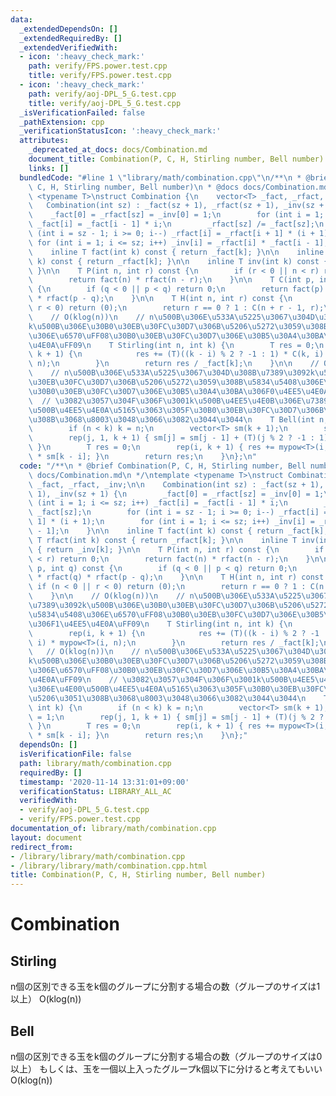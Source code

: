 ```yaml
---
data:
  _extendedDependsOn: []
  _extendedRequiredBy: []
  _extendedVerifiedWith:
  - icon: ':heavy_check_mark:'
    path: verify/FPS.power.test.cpp
    title: verify/FPS.power.test.cpp
  - icon: ':heavy_check_mark:'
    path: verify/aoj-DPL_5_G.test.cpp
    title: verify/aoj-DPL_5_G.test.cpp
  _isVerificationFailed: false
  _pathExtension: cpp
  _verificationStatusIcon: ':heavy_check_mark:'
  attributes:
    _deprecated_at_docs: docs/Combination.md
    document_title: Combination(P, C, H, Stirling number, Bell number)
    links: []
  bundledCode: "#line 1 \"library/math/combination.cpp\"\n/**\n * @brief Combination(P,\
    \ C, H, Stirling number, Bell number)\n * @docs docs/Combination.md\n */\ntemplate\
    \ <typename T>\nstruct Combination {\n    vector<T> _fact, _rfact, _inv;\n\n \
    \   Combination(int sz) : _fact(sz + 1), _rfact(sz + 1), _inv(sz + 1) {\n    \
    \    _fact[0] = _rfact[sz] = _inv[0] = 1;\n        for (int i = 1; i <= sz; i++)\
    \ _fact[i] = _fact[i - 1] * i;\n        _rfact[sz] /= _fact[sz];\n        for\
    \ (int i = sz - 1; i >= 0; i--) _rfact[i] = _rfact[i + 1] * (i + 1);\n       \
    \ for (int i = 1; i <= sz; i++) _inv[i] = _rfact[i] * _fact[i - 1];\n    }\n\n\
    \    inline T fact(int k) const { return _fact[k]; }\n\n    inline T rfact(int\
    \ k) const { return _rfact[k]; }\n\n    inline T inv(int k) const { return _inv[k];\
    \ }\n\n    T P(int n, int r) const {\n        if (r < 0 || n < r) return 0;\n\
    \        return fact(n) * rfact(n - r);\n    }\n\n    T C(int p, int q) const\
    \ {\n        if (q < 0 || p < q) return 0;\n        return fact(p) * rfact(q)\
    \ * rfact(p - q);\n    }\n\n    T H(int n, int r) const {\n        if (n < 0 ||\
    \ r < 0) return (0);\n        return r == 0 ? 1 : C(n + r - 1, r);\n    }\n\n\
    \    // O(klog(n))\n    // n\u500B\u306E\u533A\u5225\u3067\u304D\u308B\u7389\u3092\
    k\u500B\u306E\u30B0\u30EB\u30FC\u30D7\u306B\u5206\u5272\u3059\u308B\u5834\u5408\
    \u306E\u6570\uFF08\u30B0\u30EB\u30FC\u30D7\u306E\u30B5\u30A4\u30BA\u306F1\u4EE5\
    \u4E0A\uFF09\n    T Stirling(int n, int k) {\n        T res = 0;\n        rep(i,\
    \ k + 1) {\n            res += (T)((k - i) % 2 ? -1 : 1) * C(k, i) * mypow<T>(i,\
    \ n);\n        }\n        return res / _fact[k];\n    }\n\n    // O(klog(n))\n\
    \    // n\u500B\u306E\u533A\u5225\u3067\u304D\u308B\u7389\u3092k\u500B\u306E\u30B0\
    \u30EB\u30FC\u30D7\u306B\u5206\u5272\u3059\u308B\u5834\u5408\u306E\u6570\uFF08\
    \u30B0\u30EB\u30FC\u30D7\u306E\u30B5\u30A4\u30BA\u306F0\u4EE5\u4E0A\uFF09\n  \
    \  // \u3082\u3057\u304F\u306F\u3001k\u500B\u4EE5\u4E0B\u306E\u7389\u306E\u4E00\
    \u500B\u4EE5\u4E0A\u5165\u3063\u305F\u30B0\u30EB\u30FC\u30D7\u306B\u5206\u3051\
    \u308B\u3068\u8003\u3048\u3066\u3082\u3044\u3044\n    T Bell(int n, int k) {\n\
    \        if (n < k) k = n;\n        vector<T> sm(k + 1);\n        sm[0] = 1;\n\
    \        rep(j, 1, k + 1) { sm[j] = sm[j - 1] + (T)(j % 2 ? -1 : 1) / _fact[j];\
    \ }\n        T res = 0;\n        rep(i, k + 1) { res += mypow<T>(i, n) / _fact[i]\
    \ * sm[k - i]; }\n        return res;\n    }\n};\n"
  code: "/**\n * @brief Combination(P, C, H, Stirling number, Bell number)\n * @docs\
    \ docs/Combination.md\n */\ntemplate <typename T>\nstruct Combination {\n    vector<T>\
    \ _fact, _rfact, _inv;\n\n    Combination(int sz) : _fact(sz + 1), _rfact(sz +\
    \ 1), _inv(sz + 1) {\n        _fact[0] = _rfact[sz] = _inv[0] = 1;\n        for\
    \ (int i = 1; i <= sz; i++) _fact[i] = _fact[i - 1] * i;\n        _rfact[sz] /=\
    \ _fact[sz];\n        for (int i = sz - 1; i >= 0; i--) _rfact[i] = _rfact[i +\
    \ 1] * (i + 1);\n        for (int i = 1; i <= sz; i++) _inv[i] = _rfact[i] * _fact[i\
    \ - 1];\n    }\n\n    inline T fact(int k) const { return _fact[k]; }\n\n    inline\
    \ T rfact(int k) const { return _rfact[k]; }\n\n    inline T inv(int k) const\
    \ { return _inv[k]; }\n\n    T P(int n, int r) const {\n        if (r < 0 || n\
    \ < r) return 0;\n        return fact(n) * rfact(n - r);\n    }\n\n    T C(int\
    \ p, int q) const {\n        if (q < 0 || p < q) return 0;\n        return fact(p)\
    \ * rfact(q) * rfact(p - q);\n    }\n\n    T H(int n, int r) const {\n       \
    \ if (n < 0 || r < 0) return (0);\n        return r == 0 ? 1 : C(n + r - 1, r);\n\
    \    }\n\n    // O(klog(n))\n    // n\u500B\u306E\u533A\u5225\u3067\u304D\u308B\
    \u7389\u3092k\u500B\u306E\u30B0\u30EB\u30FC\u30D7\u306B\u5206\u5272\u3059\u308B\
    \u5834\u5408\u306E\u6570\uFF08\u30B0\u30EB\u30FC\u30D7\u306E\u30B5\u30A4\u30BA\
    \u306F1\u4EE5\u4E0A\uFF09\n    T Stirling(int n, int k) {\n        T res = 0;\n\
    \        rep(i, k + 1) {\n            res += (T)((k - i) % 2 ? -1 : 1) * C(k,\
    \ i) * mypow<T>(i, n);\n        }\n        return res / _fact[k];\n    }\n\n \
    \   // O(klog(n))\n    // n\u500B\u306E\u533A\u5225\u3067\u304D\u308B\u7389\u3092\
    k\u500B\u306E\u30B0\u30EB\u30FC\u30D7\u306B\u5206\u5272\u3059\u308B\u5834\u5408\
    \u306E\u6570\uFF08\u30B0\u30EB\u30FC\u30D7\u306E\u30B5\u30A4\u30BA\u306F0\u4EE5\
    \u4E0A\uFF09\n    // \u3082\u3057\u304F\u306F\u3001k\u500B\u4EE5\u4E0B\u306E\u7389\
    \u306E\u4E00\u500B\u4EE5\u4E0A\u5165\u3063\u305F\u30B0\u30EB\u30FC\u30D7\u306B\
    \u5206\u3051\u308B\u3068\u8003\u3048\u3066\u3082\u3044\u3044\n    T Bell(int n,\
    \ int k) {\n        if (n < k) k = n;\n        vector<T> sm(k + 1);\n        sm[0]\
    \ = 1;\n        rep(j, 1, k + 1) { sm[j] = sm[j - 1] + (T)(j % 2 ? -1 : 1) / _fact[j];\
    \ }\n        T res = 0;\n        rep(i, k + 1) { res += mypow<T>(i, n) / _fact[i]\
    \ * sm[k - i]; }\n        return res;\n    }\n};"
  dependsOn: []
  isVerificationFile: false
  path: library/math/combination.cpp
  requiredBy: []
  timestamp: '2020-11-14 13:31:01+09:00'
  verificationStatus: LIBRARY_ALL_AC
  verifiedWith:
  - verify/aoj-DPL_5_G.test.cpp
  - verify/FPS.power.test.cpp
documentation_of: library/math/combination.cpp
layout: document
redirect_from:
- /library/library/math/combination.cpp
- /library/library/math/combination.cpp.html
title: Combination(P, C, H, Stirling number, Bell number)
---
```

# Combination
## Stirling
n個の区別できる玉をk個のグループに分割する場合の数（グループのサイズは1以上）
O(klog(n))
## Bell
n個の区別できる玉をk個のグループに分割する場合の数（グループのサイズは0以上）
もしくは、玉を一個以上入ったグループk個以下に分けると考えてもいい
O(klog(n))